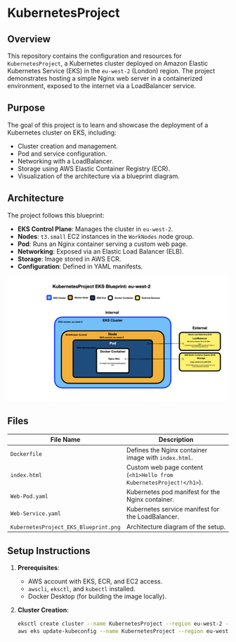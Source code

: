 # KubernetesProject

## Overview

This repository contains the configuration and resources for `KubernetesProject`, a Kubernetes cluster deployed on Amazon Elastic Kubernetes Service (EKS) in the `eu-west-2` (London) region. The project demonstrates hosting a simple Nginx web server in a containerized environment, exposed to the internet via a LoadBalancer service.

## Purpose

The goal of this project is to learn and showcase the deployment of a Kubernetes cluster on EKS, including:

- Cluster creation and management.
- Pod and service configuration.
- Networking with a LoadBalancer.
- Storage using AWS Elastic Container Registry (ECR).
- Visualization of the architecture via a blueprint diagram.

## Architecture

The project follows this blueprint:

- **EKS Control Plane**: Manages the cluster in `eu-west-2`.
- **Nodes**: `t3.small` EC2 instances in the `WorkNodes` node group.
- **Pod**: Runs an Nginx container serving a custom web page.
- **Networking**: Exposed via an Elastic Load Balancer (ELB).
- **Storage**: Image stored in AWS ECR.
- **Configuration**: Defined in YAML manifests.

![KubernetesProject EKS Blueprint: eu-west-2](Kdiagram.png)

## Files

| File Name                             | Description                                                         |
| ------------------------------------- | ------------------------------------------------------------------- |
| `Dockerfile`                          | Defines the Nginx container image with `index.html`.                |
| `index.html`                          | Custom web page content (`<h1>Hello from KubernetesProject!</h1>`). |
| `Web-Pod.yaml`                        | Kubernetes pod manifest for the Nginx container.                    |
| `Web-Service.yaml`                    | Kubernetes service manifest for the LoadBalancer.                   |
| `KubernetesProject_EKS_Blueprint.png` | Architecture diagram of the setup.                                  |

## Setup Instructions

1. **Prerequisites**:

   - AWS account with EKS, ECR, and EC2 access.
   - `awscli`, `eksctl`, and `kubectl` installed.
   - Docker Desktop (for building the image locally).

2. **Cluster Creation**:
   ```bash
   eksctl create cluster --name KubernetesProject --region eu-west-2 --nodegroup-name WorkNodes --node-type t3.small --nodes 1
   aws eks update-kubeconfig --name KubernetesProject --region eu-west-2
   ```
